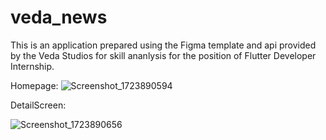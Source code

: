 # veda_news

This is an application prepared using the Figma template and api provided by the Veda Studios for skill ananlysis for the position of Flutter Developer Internship.

Homepage:
![Screenshot_1723890594](https://github.com/user-attachments/assets/694a0279-1a08-4ba8-9ed6-c0b58151ff2e)



DetailScreen:

![Screenshot_1723890656](https://github.com/user-attachments/assets/0e979432-b5db-4e55-a658-e79c8b3c21e6)
